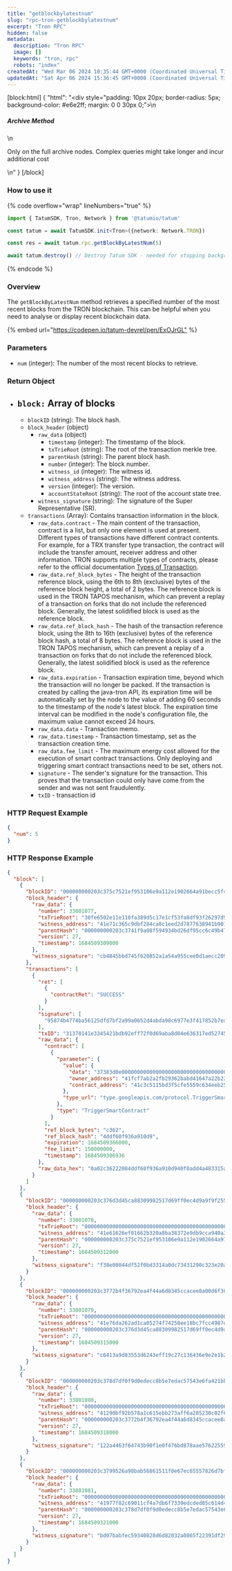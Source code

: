 ```yaml
---
title: "getblockbylatestnum"
slug: "rpc-tron-getblockbylatestnum"
excerpt: "Tron RPC"
hidden: false
metadata: 
  description: "Tron RPC"
  image: []
  keywords: "tron, rpc"
  robots: "index"
createdAt: "Wed Mar 06 2024 10:35:44 GMT+0000 (Coordinated Universal Time)"
updatedAt: "Sat Apr 06 2024 15:36:45 GMT+0000 (Coordinated Universal Time)"
---
```

[block:html]
{
  "html": "<div style=\"padding: 10px 20px; border-radius: 5px; background-color: #e6e2ff; margin: 0 0 30px 0;\">\n  <h5>Archive Method</h5>\n  <p>Only on the full archive nodes. Complex queries might take longer and incur additional cost</p>\n</div>"
}
[/block]


### How to use it

{% code overflow="wrap" lineNumbers="true" %}

```typescript
import { TatumSDK, Tron, Network } from '@tatumio/tatum'

const tatum = await TatumSDK.init<Tron>({network: Network.TRON})

const res = await tatum.rpc.getBlockByLatestNum(5)

await tatum.destroy() // Destroy Tatum SDK - needed for stopping background jobs
```

{% endcode %}

### Overview

The `getBlockByLatestNum` method retrieves a specified number of the most recent blocks from the TRON blockchain. This can be helpful when you need to analyse or display recent blockchain data.

{% embed url="<https://codepen.io/tatum-devrel/pen/ExOJrGL"> %}

### Parameters

- `num` (integer): The number of the most recent blocks to retrieve.

### Return Object

- ## `block:` Array of blocks
  - `blockID` (string): The block hash.
  - `block_header` (object)
    - `raw_data` (object)
      - `timestamp` (integer): The timestamp of the block.
      - `txTrieRoot` (string): The root of the transaction merkle tree.
      - `parentHash` (string): The parent block hash.
      - `number` (integer): The block number.
      - `witness_id` (integer): The witness id.
      - `witness_address` (string): The witness address.
      - `version` (integer): The version.
      - `accountStateRoot` (string): The root of the account state tree.
    - `witness_signature` (string): The signature of the Super Representative (SR).
  - `transactions` (Array): Contains transaction information in the block.
    - `raw_data.contract` - The main content of the transaction, contract is a list, but only one element is used at present. Different types of transactions have different contract contents. For example, for a TRX transfer type transaction, the contract will include the transfer amount, receiver address and other information. TRON supports multiple types of contracts, please refer to the official documentation [Types of Transaction](https://developers.tron.network/docs/tron-protocol-transaction#types-of-transaction).
    - `raw_data.ref_block_bytes` - The height of the transaction reference block, using the 6th to 8th (exclusive) bytes of the reference block height, a total of 2 bytes. The reference block is used in the TRON TAPOS mechanism, which can prevent a replay of a transaction on forks that do not include the referenced block. Generally, the latest solidified block is used as the reference block.
    - `raw_data.ref_block_hash` - The hash of the transaction reference block, using the 8th to 16th (exclusive) bytes of the reference block hash, a total of 8 bytes. The reference block is used in the TRON TAPOS mechanism, which can prevent a replay of a transaction on forks that do not include the referenced block. Generally, the latest solidified block is used as the reference block.
    - `raw_data.expiration` - Transaction expiration time, beyond which the transaction will no longer be packed. If the transaction is created by calling the java-tron API, its expiration time will be automatically set by the node to the value of adding 60 seconds to the timestamp of the node's latest block. The expiration time interval can be modified in the node's configuration file, the maximum value cannot exceed 24 hours.
    - `raw_data.data` - Transaction memo.
    - `raw_data.timestamp` - Transaction timestamp, set as the transaction creation time.
    - `raw_data.fee_limit` - The maximum energy cost allowed for the execution of smart contract transactions. Only deploying and triggering smart contract transactions need to be set, others not.
    - `signature` - The sender's signature for the transaction. This proves that the transaction could only have come from the sender and was not sent fraudulently.
    - `txID` - transaction id

### HTTP Request Example

```json
{
  "num": 5
}
```

### HTTP Response Example

```json
{
  "block": [
    {
      "blockID": "000000000203c375c7521ef953106e9a112e1902664a91becc5f40371a7397d7",
      "block_header": {
        "raw_data": {
          "number": 33801077,
          "txTrieRoot": "30fe6502e11e110fa389d5c17e1cf53fa8df93f26297d9f27cd8c07d3558d722",
          "witness_address": "41e71c365c9dbf284ca8c1eed2d7877638941b9011",
          "parentHash": "000000000203c3741f9a08f594934bd26df95cc6c49b475d118e3a87aed5a4a4",
          "version": 27,
          "timestamp": 1684509309000
        },
        "witness_signature": "cb4845bbd745f620852a1a54a955cee0d1aecc209f2f96e9b4ea53bf3d2ceb0f665fa07a5e870fcf9c6b98110a33d5bba5f35b588cc4123394b7e9f439fe265301"
      },
      "transactions": [
        {
          "ret": [
            {
              "contractRet": "SUCCESS"
            }
          ],
          "signature": [
            "95874b4774ba56125dfd7bf2a99a0652d4abda98c6977e3f417852b7ea6f2b81ff2f260df473d186be9586b6bbeb74b5382d7f058593fd72fb60da5d0f77f77100"
          ],
          "txID": "31370141e3345421bdb92eff72f0d69aba8d04e636317ed52745d3f97e9faabb",
          "raw_data": {
            "contract": [
              {
                "parameter": {
                  "value": {
                    "data": "37383d0e00000000000000000000000000000000000000000000000000000188349354c9",
                    "owner_address": "41fcf7ab2a2fb29362babd41647a22b223f7fbedec",
                    "contract_address": "41c3c5115bd3f5cfe5559c634eeb250f339ae3e29c"
                  },
                  "type_url": "type.googleapis.com/protocol.TriggerSmartContract"
                },
                "type": "TriggerSmartContract"
              }
            ],
            "ref_block_bytes": "c362",
            "ref_block_hash": "4ddf60f936a910d9",
            "expiration": 1684509366000,
            "fee_limit": 150000000,
            "timestamp": 1684509306936
          },
          "raw_data_hex": "0a02c36222084ddf60f936a910d940f0add4a483315a8e01081f1289010a31747970652e676f6f676c65617069732e636f6d2f70726f746f636f6c2e54726967676572536d617274436f6e747261637412540a1541fcf7ab2a2fb29362babd41647a22b223f7fbedec121541c3c5115bd3f5cfe5559c634eeb250f339ae3e29c222437383d0e00000000000000000000000000000000000000000000000000000188349354c970b8e0d0a48331900180a3c347"
        }
      ]
    },
    {
      "blockID": "000000000203c376d3d45ca88309982517d69ff0ec4d9a9f9f25536cebcdd76b",
      "block_header": {
        "raw_data": {
          "number": 33801078,
          "txTrieRoot": "0000000000000000000000000000000000000000000000000000000000000000",
          "witness_address": "41e61626ef01662b320a8ba38372e9db9cca940a3b",
          "parentHash": "000000000203c375c7521ef953106e9a112e1902664a91becc5f40371a7397d7",
          "version": 27,
          "timestamp": 1684509312000
        },
        "witness_signature": "f38e08044df52f0bd3314a0dc73431290c323e20a67297da8be939041a8eae484e1094ba455c78b71f198bfaf80aee68bb5e9d40f9146158e88ed776d2034e9800"
      }
    },
    {
      "blockID": "000000000203c3772b4f36792ea4f44a6d8345ccacee8a00d6f309a206193f1c",
      "block_header": {
        "raw_data": {
          "number": 33801079,
          "txTrieRoot": "0000000000000000000000000000000000000000000000000000000000000000",
          "witness_address": "41e76da262ad1ca05274f74258ee18bc7fcc4987dc",
          "parentHash": "000000000203c376d3d45ca88309982517d69ff0ec4d9a9f9f25536cebcdd76b",
          "version": 27,
          "timestamp": 1684509315000
        },
        "witness_signature": "c6413a9d83553d6243eff19c27c136436e9e2e1b2315849e71232ae473614fdf3034ce215c8695c7ca15742899dcf6c276b3be918b6b8049b74f3b81a3c695b500"
      }
    },
    {
      "blockID": "000000000203c378d7df0f9d0edecc8b5e7edac57543e6fa421bbae6b1448e5f",
      "block_header": {
        "raw_data": {
          "number": 33801080,
          "txTrieRoot": "0000000000000000000000000000000000000000000000000000000000000000",
          "witness_address": "41290bf92b578a1c615ebb273aff6a285230c02f65",
          "parentHash": "000000000203c3772b4f36792ea4f44a6d8345ccacee8a00d6f309a206193f1c",
          "version": 27,
          "timestamp": 1684509318000
        },
        "witness_signature": "122a4463f64743b90f1e0f476bd878aae576225591643972595a7bb250ddee2757287b8c8ab627ba95e027e55421160ea2b6bb543bcaa89b871427113bbab6a101"
      }
    },
    {
      "blockID": "000000000203c3799526a98bab56861511f0e67ec65557826d7bfc0b36e17450",
      "block_header": {
        "raw_data": {
          "number": 33801081,
          "txTrieRoot": "0000000000000000000000000000000000000000000000000000000000000000",
          "witness_address": "41977f82c69011cf4a7db6f7339edcded85c614d45",
          "parentHash": "000000000203c378d7df0f9d0edecc8b5e7edac57543e6fa421bbae6b1448e5f",
          "version": 27,
          "timestamp": 1684509321000
        },
        "witness_signature": "bd07babfec59340828d6d82032a0865f22391df29c43647c0e3186e21b9df43d2f78f3cb50d4a0113f08ebd7c02663ffc169352297256cce4bd62b04a4289e1d01"
      }
    }
  ]
}
```
